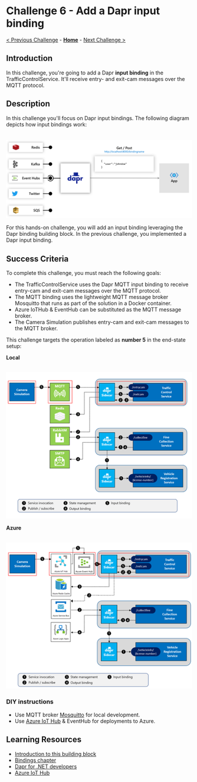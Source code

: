 # Challenge 6 - Add a Dapr input binding

[< Previous Challenge](./Challenge-05.md) - **[Home](../README.md)** - [Next Challenge >](./Challenge-07.md)

## Introduction

In this challenge, you're going to add a Dapr **input binding** in the TrafficControlService. It'll receive entry- and exit-cam messages over the MQTT protocol.

## Description

In this challenge you'll focus on Dapr input bindings. The following diagram depicts how input bindings work:

<img src="../images/Challenge-06/input-binding.png" style="zoom: 50%;padding-top: 40px;" />

For this hands-on challenge, you will add an input binding leveraging the Dapr binding building block. In the previous challenge, you implemented a Dapr input binding. 

## Success Criteria

To complete this challenge, you must reach the following goals:

- The TrafficControlService uses the Dapr MQTT input binding to receive entry-cam and exit-cam messages over the MQTT protocol.
- The MQTT binding uses the lightweight MQTT message broker Mosquitto that runs as part of the solution in a Docker container.
- Azure IoTHub & EventHub can be substituted as the MQTT message broker.
- The Camera Simulation publishes entry-cam and exit-cam messages to the MQTT broker.

This challenge targets the operation labeled as **number 5** in the end-state setup:

**Local**

<img src="../images/Challenge-06/input-binding-operation.png" style="zoom: 67%;padding-top: 25px;" />

**Azure**

<img src="../images/Challenge-06/input-binding-operation-azure.png" style="zoom: 67%;padding-top: 25px;" />

### DIY instructions

- Use MQTT broker [Mosquitto](https://mosquitto.org/) for local development.
- Use [Azure IoT Hub](https://docs.microsoft.com/en-us/azure/iot-hub/) & EventHub for deployments to Azure.

## Learning Resources

- [Introduction to this building block](https://docs.dapr.io/developing-applications/building-blocks/bindings/)
- [Bindings chapter](https://docs.microsoft.com/dotnet/architecture/dapr-for-net-developers/bindings)
- [Dapr for .NET developers](https://docs.microsoft.com/dotnet/architecture/dapr-for-net-developers/)
- [Azure IoT Hub](https://docs.microsoft.com/en-us/azure/iot-hub/)
